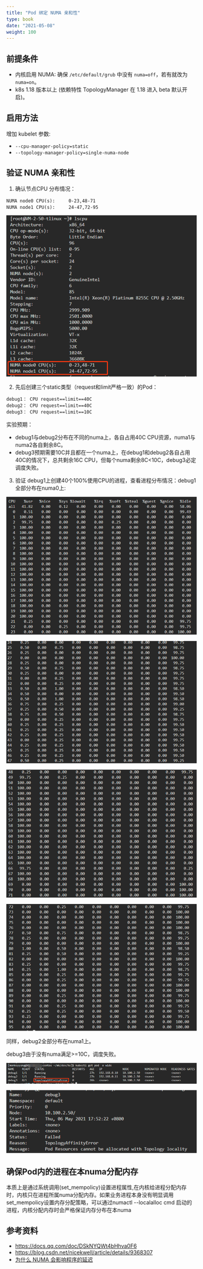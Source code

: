 ```yaml
---
title: "Pod 绑定 NUMA 亲和性"
type: book
date: "2021-05-08"
weight: 100
---
```


## 前提条件
* 内核启用 NUMA: 确保 `/etc/default/grub` 中没有 `numa=off`，若有就改为 `numa=on`。
* k8s 1.18 版本以上 (依赖特性 TopologyManager 在 1.18 进入 beta 默认开启)。

## 启用方法

增加 kubelet 参数:
* `--cpu-manager-policy=static`
* `--topology-manager-policy=single-numa-node`

## 验证 NUMA 亲和性

1. 确认节点CPU 分布情况：

```txt
NUMA node0 CPU(s):     0-23,48-71
NUMA node1 CPU(s):     24-47,72-95
```

![](1.png)

2. 先后创建三个static类型（request和limit严格一致）的Pod：

```txt
debug1： CPU request==limit==40C
debug2： CPU request==limit==40C
debug3： CPU request==limit==10C
```

实验预期：
* debug1与debug2分布在不同的numa上，各自占用40C CPU资源，numa1与numa2各自剩余8C。
* debug3预期需要10C并且都在一个numa上，在debug1和debug2各自占用40C的情况下，总共剩余16C CPU，但每个numa剩余8C<10C，debug3必定调度失败。

3. 验证
debug1上创建40个100%使用CPU的进程，查看进程分布情况：debug1全部分布在numa0上:
   
![](2.png)

![](3.png)

![](4.png)

![](5.png)

同样，debug2全部分布在numa1上。

debug3由于没有numa满足>=10C，调度失败。

![](6.png)

![](7.png)

## 确保Pod内的进程在本numa分配内存
本质上是通过系统调用(set_mempolicy)设置进程属性,在内核给进程分配内存时，内核只在进程所属numa分配内存。如果业务进程本身没有明显调用set_mempolicy设置内存分配策略，可以通过numactl --localalloc cmd 启动的进程，内核分配内存时会严格保证内存分布在本numa





## 参考资料
* https://docs.qq.com/doc/DSkNYQWt4bHhva0F6
* https://blog.csdn.net/nicekwell/article/details/9368307
* [为什么 NUMA 会影响程序的延迟](https://draveness.me/whys-the-design-numa-performance/)
